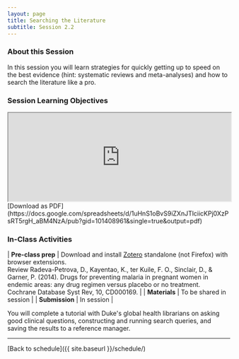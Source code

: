 ```yaml
---
layout: page
title: Searching the Literature 
subtitle: Session 2.2
---
```


### About this Session

In this session you will learn strategies for quickly getting up to speed on the best evidence (hint: systematic reviews and meta-analyses) and how to search the literature like a pro.

### Session Learning Objectives
<iframe width="100%" height="200" src="https://docs.google.com/spreadsheets/d/1uHnS1oBvS9iZXnJTlciicKPj0XzPsRT5rgH_aBM4NzA/pubhtml?gid=101408961&amp;single=true&amp;widget=true&amp;headers=false"></iframe>
[Download as PDF](https://docs.google.com/spreadsheets/d/1uHnS1oBvS9iZXnJTlciicKPj0XzPsRT5rgH_aBM4NzA/pub?gid=101408961&single=true&output=pdf)

### In-Class Activities

| **Pre-class prep** | Download and install [Zotero](https://www.zotero.org/) standalone (not Firefox) with browser extensions.
<br> Review Radeva-Petrova, D., Kayentao, K., ter Kuile, F. O., Sinclair, D., & Garner, P. (2014). Drugs for preventing malaria in pregnant women in endemic areas: any drug regimen versus placebo or no treatment. Cochrane Database Syst Rev, 10, CD000169. |
| **Materials**       | To be shared in session |
| **Submission**     | In session |

You will complete a tutorial with Duke's global health librarians on asking good clinical questions, constructing and running search queries, and saving the results to a reference manager.

* * *

[Back to schedule]({{ site.baseurl }}/schedule/)